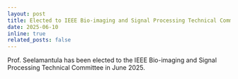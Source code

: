 ```yaml
---
layout: post
title: Elected to IEEE Bio-imaging and Signal Processing Technical Committee
date: 2025-06-10
inline: true
related_posts: false
---
```


Prof. Seelamantula has been elected to the IEEE Bio-imaging and Signal Processing Technical Committee in June 2025.